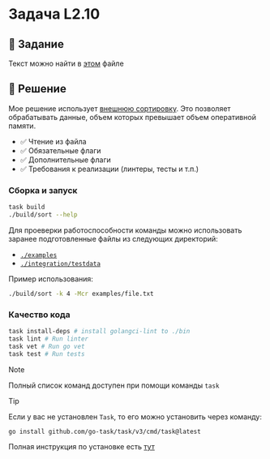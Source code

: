 # Задача L2.10

## 📝 Задание
Текст можно найти в [этом](./docs/TASK.md) файле

## 🎯 Решение
Мое решение использует [внешнюю сортировку](https://en.wikipedia.org/wiki/External_sorting). Это позволяет обрабатывать данные, объем которых превышает объем оперативной памяти.

- ✅ Чтение из файла
- ✅ Обязательные флаги
- ✅ Дополнительные флаги
- ✅ Требования к реализации (линтеры, тесты и т.п.)

### Сборка и запуск
```bash
task build
./build/sort --help
```
Для проеверки работоспособности команды можно использовать заранее подготовленные файлы из следующих директорий:
- [`./examples`](./examples) 
- [`./integration/testdata`](./integration/testdata)

Пример использования:
```bash
./build/sort -k 4 -Mcr examples/file.txt
```

### Качество кода
```bash
task install-deps # install golangci-lint to ./bin
task lint # Run linter
task vet # Run go vet
task test # Run tests
```

> [!NOTE]
> Полный список команд доступен при помощи команды `task`

> [!TIP]
> Если у вас не установлен `Task`, то его можно установить через команду:
> ```bash
> go install github.com/go-task/task/v3/cmd/task@latest
> ```
> Полная инструкция по установке есть [тут](https://taskfile.dev/docs/installation)